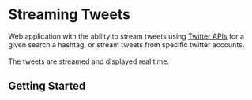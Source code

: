 # Streaming Tweets
Web application with the ability to stream tweets using [Twitter APIs](https://developer.twitter.com/en.html) 
for a given search a hashtag, or stream tweets from specific twitter accounts.<br><br>
The tweets are streamed and displayed real time.

## Getting Started
